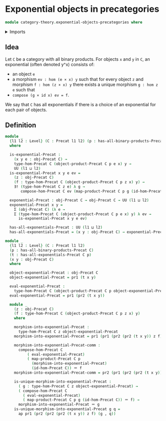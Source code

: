 # Exponential objects in precategories

```agda
module category-theory.exponential-objects-precategories where
```

<details><summary>Imports</summary>

```agda
open import category-theory.precategories
open import category-theory.products-precategories

open import foundation.dependent-pair-types
open import foundation.unique-existence
open import foundation.universe-levels

open import foundation-core.identity-types
```

</details>

## Idea

Let `C` be a category with all binary products. For objects `x` and `y` in `C`,
an exponential (often denoted y^x) consists of:

- an object `e`
- a morphism `ev : hom (e × x) y` such that for every object `z` and morphism
  `f : hom (z × x) y` there exists a unique morphism `g : hom z e` such that
- `compose (g × id x) ev = f`.

We say that `C` has all exponentials if there is a choice of an exponential for
each pair of objects.

## Definition

```agda
module _
  {l1 l2 : Level} (C : Precat l1 l2) (p : has-all-binary-products-Precat C)
  where

  is-exponential-Precat :
    (x y e : obj-Precat C) →
    type-hom-Precat C (object-product-Precat C p e x) y →
    UU (l1 ⊔ l2)
  is-exponential-Precat x y e ev =
    (z : obj-Precat C)
    (f : type-hom-Precat C (object-product-Precat C p z x) y) →
    ∃! (type-hom-Precat C z e) λ g →
       compose-hom-Precat C ev (map-product-Precat C p g (id-hom-Precat C)) ＝ f

  exponential-Precat : obj-Precat C → obj-Precat C → UU (l1 ⊔ l2)
  exponential-Precat x y =
    Σ (obj-Precat C) (λ e →
    Σ (type-hom-Precat C (object-product-Precat C p e x) y) λ ev →
      is-exponential-Precat x y e ev)

  has-all-exponentials-Precat : UU (l1 ⊔ l2)
  has-all-exponentials-Precat = (x y : obj-Precat C) → exponential-Precat x y

module _
  {l1 l2 : Level} (C : Precat l1 l2)
  (p : has-all-binary-products-Precat C)
  (t : has-all-exponentials-Precat C p)
  (x y : obj-Precat C)
  where

  object-exponential-Precat : obj-Precat C
  object-exponential-Precat = pr1 (t x y)

  eval-exponential-Precat :
    type-hom-Precat C (object-product-Precat C p object-exponential-Precat x) y
  eval-exponential-Precat = pr1 (pr2 (t x y))

  module _
    (z : obj-Precat C)
    (f : type-hom-Precat C (object-product-Precat C p z x) y)
    where

    morphism-into-exponential-Precat :
      type-hom-Precat C z object-exponential-Precat
    morphism-into-exponential-Precat = pr1 (pr1 (pr2 (pr2 (t x y)) z f))

    morphism-into-exponential-Precat-comm :
      compose-hom-Precat C
          ( eval-exponential-Precat)
          ( map-product-Precat C p
            (morphism-into-exponential-Precat)
            (id-hom-Precat C)) ＝ f
    morphism-into-exponential-Precat-comm = pr2 (pr1 (pr2 (pr2 (t x y)) z f))

    is-unique-morphism-into-exponential-Precat :
      ( g : type-hom-Precat C z object-exponential-Precat) →
      ( compose-hom-Precat C
        ( eval-exponential-Precat)
        ( map-product-Precat C p g (id-hom-Precat C)) ＝ f) →
      morphism-into-exponential-Precat ＝ g
    is-unique-morphism-into-exponential-Precat g q =
      ap pr1 (pr2 (pr2 (pr2 (t x y)) z f) (g , q))
```
